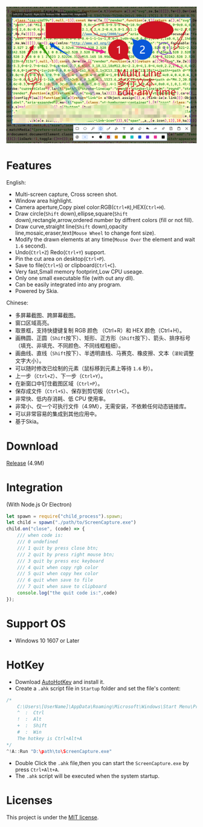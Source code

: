 ![](./Doc/banner.png)


# Features

English:

- Multi-screen capture, Cross screen shot.
- Window area highlight.
- Camera aperture,Copy pixel color:RGB(`Ctrl+R`),HEX(`Ctrl+H`).
- Draw circle(`Shift` down),ellipse,square(`Shift` down),rectangle,arrow,ordered number by diffrent colors (fill or not fill).
- Draw curve,straight line(`Shift` down),opacity line,mosaic,eraser,text(`Mouse Wheel` to change font size).
- Modify the drawn elements at any time(`Mouse Over` the element and wait `1.6` second).
- Undo(`Ctrl+Z`) Redo(`Ctrl+Y`) support.
- Pin the cut area on desktop(`Ctrl+P`).
- Save to file(`Ctrl+S`) or clipboard(`Ctrl+C`).
- Very fast,Small memory footprint,Low CPU useage.
- Only one small executable file (with out any dll).
- Can be easily integrated into any program.
- Powered by Skia.

Chinese:

- 多屏幕截图、跨屏幕截图。
- 窗口区域高亮。
- 取景框，支持快捷键复制 RGB 颜色 （Ctrl+R）和 HEX 颜色（Ctrl+H）。
- 画椭圆、正圆（`Shift`按下）、矩形、正方形（`Shift`按下）、箭头、排序标号（填充、非填充、不同颜色、不同线框粗细）。
- 画曲线、直线（`Shift`按下）、半透明直线、马赛克、橡皮擦、文本（`滚轮`调整文字大小）。
- 可以随时修改已绘制的元素（鼠标移到元素上等待 `1.6` 秒）。
- 上一步（`Ctrl+Z`）、下一步（`Ctrl+Y`）。
- 在新窗口中钉住截图区域（`Ctrl+P`）。
- 保存成文件（`Ctrl+S`）、保存到剪切板（`Ctrl+C`）。
- 非常快、低内存消耗、低 CPU 使用率。
- 非常小、仅一个可执行文件（4.9M），无需安装，不依赖任何动态链接库。
- 可以非常容易的集成到其他应用中。
- 基于Skia。


# Download

[Release](https://github.com/xland/ScreenCapture/releases/) (4.9M)

# Integration

(With Node.js Or Electron)

```js
let spawn = require("child_process").spawn;
let child = spawn("./path/to/ScreenCapture.exe")
child.on("close", (code) => {
    /// when code is:
    /// 0 undefined
    /// 1 quit by press close btn;
    /// 2 quit by press right mouse btn;
    /// 3 quit by press esc keyboard
    /// 4 quit when copy rgb color
    /// 5 quit when copy hex color
    /// 6 quit when save to file
    /// 7 quit when save to clipboard
    console.log("the quit code is:",code)
});
```

# Support OS

- Windows 10 1607 or Later

# HotKey

- Download [AutoHotKey](https://www.autohotkey.com/) and install it.
- Create a `.ahk` script file in `Startup` folder and set the file's content:
```c
/*
    C:\Users\[UserName]\AppData\Roaming\Microsoft\Windows\Start Menu\Programs\Startup\ScreenCapture.ahk
    ^  :  Ctrl
    !  :  Alt
    +  :  Shift
    #  :  Win
    The hotkey is Ctrl+Alt+A 
*/
^!A::Run "D:\path\to\ScreenCapture.exe"
```
- Double Click the `.ahk` file,then you can start the `ScreenCapture.exe` by press `Ctrl+Alt+A`.
- The `.ahk` script will be executed when the system startup.

# Licenses

This project is under the [MIT license](./licence).


